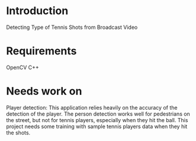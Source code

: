 Introduction
======

Detecting Type of Tennis Shots from Broadcast Video

Requirements
======

OpenCV
C++

Needs work on
======

Player detection: This application relies heavily on the accuracy of the detection of the player. The person detection works well for pedestrians on the street, but not for tennis players, especially when they hit the ball.
This project needs some training with sample tennis players data when they hit the shots. 
